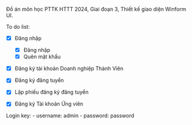 Đồ án môn học PTTK HTTT 2024,
Giai đoạn 3,
Thiết kế giao diện Winform UI.

To do list:
  - [x] Đăng nhập
    + [x] Đăng nhập
    + [x] Quên mật khẩu
  - [x] Đăng ký tài khoản Doanh nghiệp Thành Viên
  - [x] Đăng ký đăng tuyển
  - [x] Lập phiếu đăng ký đăng tuyển
  
  - [x] Đăng ký Tài khoản Ứng viên

Login key: 
    - username: admin 
    - password: password
